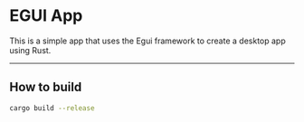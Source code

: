 # EGUI App

This is a simple app that uses the Egui framework to create a desktop app using Rust.

---

## How to build

```bash
cargo build --release
```
